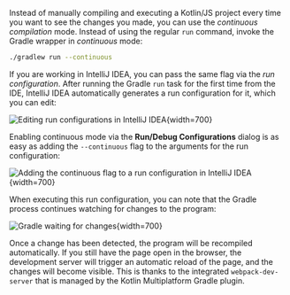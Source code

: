 [//]: # (title: 开发服务器与持续编译)

Instead of manually compiling and executing a Kotlin/JS project every time you want to see the changes you made,
you can use the _continuous compilation_ mode. Instead of using the regular `run` command, invoke the Gradle wrapper
in _continuous_ mode:

```bash
./gradlew run --continuous
```

If you are working in IntelliJ IDEA, you can pass the same flag via the _run configuration_. After running the Gradle
`run` task for the first time from the IDE, IntelliJ IDEA automatically generates a run configuration for it,
which you can edit:

![Editing run configurations in IntelliJ IDEA](edit-configurations.png){width=700}

Enabling continuous mode via the **Run/Debug Configurations** dialog is as easy as adding the `--continuous` flag to the
arguments for the run configuration:

![Adding the continuous flag to a run configuration in IntelliJ IDEA](run-debug-configurations.png){width=700}

When executing this run configuration, you can note that the Gradle process continues watching for changes to the program:

![Gradle waiting for changes](waiting-for-changes.png){width=700}

Once a change has been detected, the program will be recompiled automatically. If you still have the page open in the browser,
the development server will trigger an automatic reload of the page, and the changes will become visible.
This is thanks to the integrated `webpack-dev-server` that is managed by the Kotlin Multiplatform Gradle plugin.